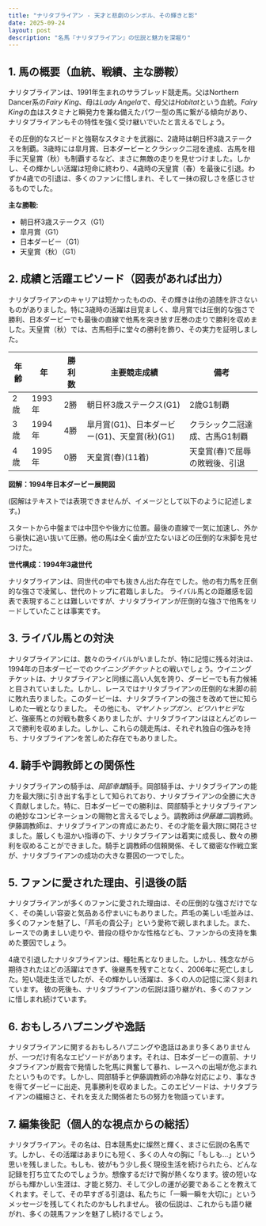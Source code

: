```yaml
---
title: "ナリタブライアン - 天才と悲劇のシンボル、その輝きと影"
date: 2025-09-24
layout: post
description: "名馬『ナリタブライアン』の伝説と魅力を深堀り"
---
```


## 1. 馬の概要（血統、戦績、主な勝鞍）

ナリタブライアンは、1991年生まれのサラブレッド競走馬。父はNorthern Dancer系の*Fairy King*、母は*Lady Angela*で、母父は*Habitat*という血統。*Fairy King*の血はスタミナと瞬発力を兼ね備えたパワー型の馬に繋がる傾向があり、ナリタブライアンもその特性を強く受け継いでいたと言えるでしょう。

その圧倒的なスピードと強靭なスタミナを武器に、2歳時は朝日杯3歳ステークスを制覇。3歳時には皐月賞、日本ダービーとクラシック二冠を達成、古馬を相手に天皇賞（秋）も制覇するなど、まさに無敵の走りを見せつけました。しかし、その輝かしい活躍は短命に終わり、4歳時の天皇賞（春）を最後に引退。わずか4歳での引退は、多くのファンに惜しまれ、そして一抹の寂しさを感じさせるものでした。

**主な勝鞍:**

* 朝日杯3歳ステークス（G1）
* 皐月賞（G1）
* 日本ダービー（G1）
* 天皇賞（秋）（G1）


## 2. 成績と活躍エピソード（図表があれば出力）

ナリタブライアンのキャリアは短かったものの、その輝きは他の追随を許さないものがありました。特に3歳時の活躍は目覚ましく、皐月賞では圧倒的な強さで勝利、日本ダービーでも最後の直線で他馬を突き放す圧巻の走りで勝利を収めました。天皇賞（秋）では、古馬相手に堂々の勝利を飾り、その実力を証明しました。

| 年齢 | 年 | 勝利数 | 主要競走成績 | 備考 |
|---|---|---|---|---|
| 2歳 | 1993年 | 2勝 | 朝日杯3歳ステークス(G1) | 2歳G1制覇 |
| 3歳 | 1994年 | 4勝 | 皐月賞(G1)、日本ダービー(G1)、天皇賞(秋)(G1) | クラシック二冠達成、古馬G1制覇 |
| 4歳 | 1995年 | 0勝 | 天皇賞(春)(11着) | 天皇賞(春)で屈辱の敗戦後、引退 |


**図解：1994年日本ダービー展開図**

(図解はテキストでは表現できませんが、イメージとして以下のように記述します。)

スタートから中盤までは中団やや後方に位置。最後の直線で一気に加速し、外から豪快に追い抜いて圧勝。他の馬は全く歯が立たないほどの圧倒的な末脚を見せつけた。


**世代構成：1994年3歳世代**

ナリタブライアンは、同世代の中でも抜きん出た存在でした。他の有力馬を圧倒的な強さで凌駕し、世代のトップに君臨しました。 ライバル馬との距離感を図表で表現することは難しいですが、ナリタブライアンが圧倒的な強さで他馬をリードしていたことは事実です。


## 3. ライバル馬との対決

ナリタブライアンには、数々のライバルがいましたが、特に記憶に残る対決は、1994年の日本ダービーでの*ウイニングチケット*との戦いでしょう。ウイニングチケットは、ナリタブライアンと同様に高い人気を誇り、ダービーでも有力候補と目されていました。しかし、レースではナリタブライアンの圧倒的な末脚の前に敗れ去りました。このダービーは、ナリタブライアンの強さを改めて世に知らしめた一戦となりました。  その他にも、*マヤノトップガン*、*ビワハヤヒデ*など、強豪馬との対戦も数多くありましたが、ナリタブライアンはほとんどのレースで勝利を収めました。しかし、これらの競走馬は、それぞれ独自の強みを持ち、ナリタブライアンを苦しめた存在でもありました。


## 4. 騎手や調教師との関係性

ナリタブライアンの騎手は、*岡部幸雄*騎手。岡部騎手は、ナリタブライアンの能力を最大限に引き出す名手として知られており、ナリタブライアンの全勝に大きく貢献しました。特に、日本ダービーでの勝利は、岡部騎手とナリタブライアンの絶妙なコンビネーションの賜物と言えるでしょう。調教師は*伊藤雄二*調教師。伊藤調教師は、ナリタブライアンの育成にあたり、その才能を最大限に開花させました。厳しくも温かい指導の下、ナリタブライアンは着実に成長し、数々の勝利を収めることができました。騎手と調教師の信頼関係、そして緻密な作戦立案が、ナリタブライアンの成功の大きな要因の一つでした。


## 5. ファンに愛された理由、引退後の話

ナリタブライアンが多くのファンに愛された理由は、その圧倒的な強さだけでなく、その美しい容姿と気品ある佇まいにもありました。芦毛の美しい毛並みは、多くのファンを魅了し、「芦毛の貴公子」という愛称で親しまれました。また、レースでの勇ましい走りや、普段の穏やかな性格なども、ファンからの支持を集めた要因でしょう。

4歳で引退したナリタブライアンは、種牡馬となりました。しかし、残念ながら期待されたほどの活躍はできず、後継馬を残すことなく、2006年に死亡しました。短い競走生活でしたが、その輝かしい活躍は、多くの人の記憶に深く刻まれています。  彼の死後も、ナリタブライアンの伝説は語り継がれ、多くのファンに惜しまれ続けています。


## 6. おもしろハプニングや逸話

ナリタブライアンに関するおもしろハプニングや逸話はあまり多くありませんが、一つだけ有名なエピソードがあります。それは、日本ダービーの直前、ナリタブライアンが厩舎で発情した牝馬に興奮して暴れ、レースへの出場が危ぶまれたというものです。しかし、岡部騎手と伊藤調教師の冷静な対応により、事なきを得てダービーに出走、見事勝利を収めました。このエピソードは、ナリタブライアンの繊細さと、それを支えた関係者たちの努力を物語っています。


## 7. 編集後記（個人的な視点からの総括）

ナリタブライアン。その名は、日本競馬史に燦然と輝く、まさに伝説の名馬です。しかし、その活躍はあまりにも短く、多くの人々の胸に「もしも…」という思いを残しました。もしも、彼がもう少し長く現役生活を続けられたら、どんな記録を打ち立てたのでしょうか。想像するだけで胸が熱くなります。彼の短いながらも輝かしい生涯は、才能と努力、そして少しの運が必要であることを教えてくれます。そして、その早すぎる引退は、私たちに「一瞬一瞬を大切に」というメッセージを残してくれたのかもしれません。  彼の伝説は、これからも語り継がれ、多くの競馬ファンを魅了し続けるでしょう。
